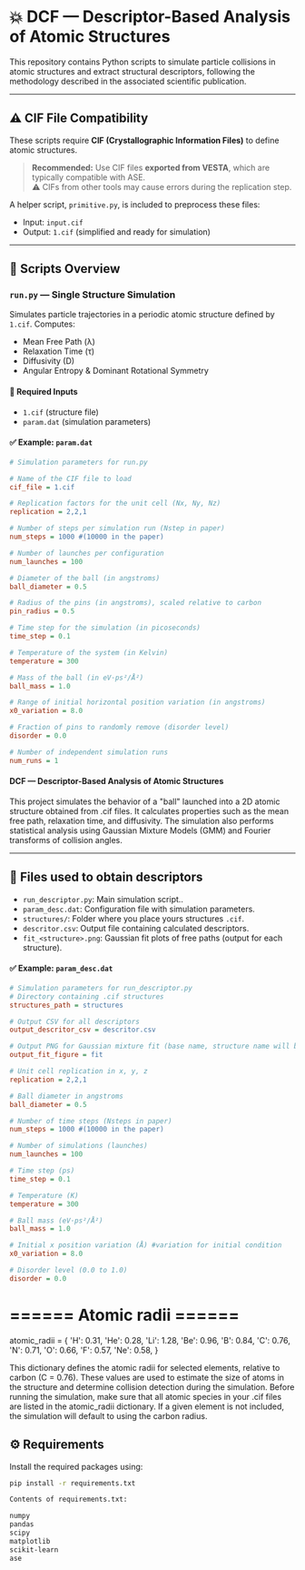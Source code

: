 # 💥 DCF — Descriptor-Based Analysis of Atomic Structures

This repository contains Python scripts to simulate particle collisions in atomic structures and extract structural descriptors, following the methodology described in the associated scientific publication.

---

## ⚠️ CIF File Compatibility

These scripts require **CIF (Crystallographic Information Files)** to define atomic structures.

> **Recommended:** Use CIF files **exported from VESTA**, which are typically compatible with ASE.  
> ⚠️ CIFs from other tools may cause errors during the replication step.

A helper script, `primitive.py`, is included to preprocess these files:
- Input: `input.cif`
- Output: `1.cif` (simplified and ready for simulation)

---

## 📜 Scripts Overview

### `run.py` — Single Structure Simulation

Simulates particle trajectories in a periodic atomic structure defined by `1.cif`. Computes:

- Mean Free Path (λ)
- Relaxation Time (τ)
- Diffusivity (D)
- Angular Entropy & Dominant Rotational Symmetry

#### 🔧 Required Inputs
- `1.cif` (structure file)
- `param.dat` (simulation parameters)

#### ✅ Example: `param.dat`

```ini
# Simulation parameters for run.py

# Name of the CIF file to load
cif_file = 1.cif

# Replication factors for the unit cell (Nx, Ny, Nz)
replication = 2,2,1

# Number of steps per simulation run (Nstep in paper)
num_steps = 1000 #(10000 in the paper)

# Number of launches per configuration
num_launches = 100

# Diameter of the ball (in angstroms)
ball_diameter = 0.5

# Radius of the pins (in angstroms), scaled relative to carbon
pin_radius = 0.5

# Time step for the simulation (in picoseconds)
time_step = 0.1

# Temperature of the system (in Kelvin)
temperature = 300

# Mass of the ball (in eV·ps²/Å²)
ball_mass = 1.0

# Range of initial horizontal position variation (in angstroms)
x0_variation = 8.0

# Fraction of pins to randomly remove (disorder level)
disorder = 0.0

# Number of independent simulation runs
num_runs = 1

```
#### **DCF** — Descriptor-Based Analysis of Atomic Structures

This project simulates the behavior of a "ball" launched into a 2D atomic structure obtained from .cif files.
It calculates properties such as the mean free path, relaxation time, and diffusivity. The simulation also
performs statistical analysis using Gaussian Mixture Models (GMM) and Fourier transforms of collision angles.

---

## 📁 Files used to obtain descriptors

- `run_descriptor.py`: Main simulation script..
- `param_desc.dat`: Configuration file with simulation parameters. 
- `structures/`: Folder where you place yours structures `.cif`.
- `descritor.csv`: Output file containing calculated descriptors.
- `fit_<structure>.png`: Gaussian fit plots of free paths (output for each structure).



#### ✅ Example: `param_desc.dat`

```ini
# Simulation parameters for run_descriptor.py
# Directory containing .cif structures
structures_path = structures

# Output CSV for all descriptors
output_descritor_csv = descritor.csv

# Output PNG for Gaussian mixture fit (base name, structure name will be appended)
output_fit_figure = fit

# Unit cell replication in x, y, z
replication = 2,2,1

# Ball diameter in angstroms
ball_diameter = 0.5

# Number of time steps (Nsteps in paper)
num_steps = 1000 #(10000 in the paper)

# Number of simulations (launches)
num_launches = 100

# Time step (ps)
time_step = 0.1

# Temperature (K)
temperature = 300

# Ball mass (eV·ps²/Å²)
ball_mass = 1.0

# Initial x position variation (Å) #variation for initial condition
x0_variation = 8.0

# Disorder level (0.0 to 1.0)
disorder = 0.0

```

 # ====== Atomic radii ======
atomic_radii = {
    'H': 0.31, 'He': 0.28, 'Li': 1.28, 'Be': 0.96, 'B': 0.84,
    'C': 0.76, 'N': 0.71, 'O': 0.66, 'F': 0.57, 'Ne': 0.58,
}

This dictionary defines the atomic radii for selected elements, relative 
to carbon (C = 0.76). These values are used to estimate the size of atoms in the structure
and determine collision detection during the simulation. Before running the simulation,
make sure that all atomic species in your .cif files are listed in the atomic_radii dictionary.
If a given element is not included, the simulation will default to using the carbon radius.


## ⚙️ Requirements

Install the required packages using:

```bash
pip install -r requirements.txt

Contents of requirements.txt:

numpy
pandas
scipy
matplotlib
scikit-learn
ase


